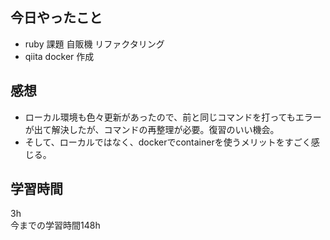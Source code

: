 ## 今日やったこと
- ruby 課題 自販機 リファクタリング
- qiita docker 作成

## 感想

- ローカル環境も色々更新があったので、前と同じコマンドを打ってもエラーが出て解決したが、コマンドの再整理が必要。復習のいい機会。
- そして、ローカルではなく、dockerでcontainerを使うメリットをすごく感じる。

## 学習時間
3h  
今までの学習時間148h

